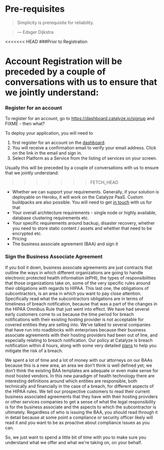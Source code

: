 # Pre-requisites

> Simplicity is prerequisite for reliability.

> — Edsger Dijkstra

<<<<<<< HEAD
###Prior to Registration

Account Registration will be preceded by a couple of conversations with us to ensure that we jointly understand:
=======
### Register for an account
To register for an account, go to https://dashboard.catalyze.io/signup and FIXME - then what?

To deploy your application, you will need to
1. first register for an account on the [dashboard](https://dashboard.catalyze.io/signup).
2. You will receive a confirmation email to verify your email address. Click on the link in the email and sign in.
3. Select Platform as a Service from the listing of services on your screen.

Usually this will be preceded by a couple of conversations with us to ensure that we jointly understand:
>>>>>>> FETCH_HEAD
- Whether we can support your requirements. Generally, if your solution is deployable on Heroku, it will work on the Catalyze PaaS. Custom buildpacks are also possible. You will need to get [in touch](support@catalyze.io) with us for that
- Your overall architecture requirements - single node or highly available, database clustering requirements etc.
- Your specific requirements around backup, disaster recovery, whether you need to store static content / assets and whether that need to be encrypted etc.
- Pricing
- The business associate agreement (BAA) and sign it

### Sign the Business Associate Agreement

If you boil it down, business associate agreements are just contracts that outline the ways in which different organizations are going to handle electronic protected health information (ePHI), the types of responsibilities that those organizations take on, some of the very specific rules around their obligations with regards to HIPAA. This last one, the obligations of subcontractors, is an area in which you want to pay close attention. Specifically read what the subcontractors obligations are in terms of timeliness of breach notification, because that was a part of the changes in the HIPAA Omnibus Rule that just went into effect. We have had several early customers come to us because the time period for breach notifications with their existing hosting provider is not acceptable for covered entities they are selling into. We’ve talked to several companies that have run into roadblocks with enterprises because their business associate agreements with their hosting providers had been out of line, and especially relating to breach notification. Our policy at Catalyze is breach notification within 4 hours, along with some very detailed [plans](http://goo.gl/Tpqs3t) to help you mitigate the risk of a breach.

We spent a lot of time and a lot of money with our attorneys on our BAAs because this is a new area, an area we don’t think is well defined yet; we don’t think the existing BAA templates are adequate or even make sense for most hosted vendors. In this new paradigm of health technology there are interesting definitions around which entities are responsible, both technically and financially in the case of a breach, for different aspects of the HIPAA rules. We tell our prospective customers to read their current business associated agreements that they have with their hosting providers or other services companies to get a sense of what the legal responsibility is for the business associate and the aspects to which the subcontractor is ultimately. Regardless of who is issuing the BAA, you should read through it in detail because at some point a compliance or security officer likely will read it and you want to be as proactive about compliance issues as you can.

So, we just want to spend a little bit of time with you to make sure you understand what we offer and what we're taking on, on your behalf.
